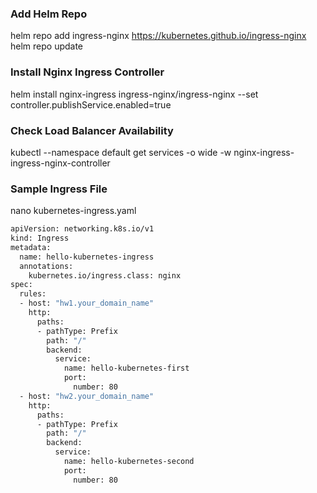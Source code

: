 ### Add Helm Repo
helm repo add ingress-nginx https://kubernetes.github.io/ingress-nginx
helm repo update

### Install Nginx Ingress Controller
helm install nginx-ingress ingress-nginx/ingress-nginx --set controller.publishService.enabled=true

### Check Load Balancer Availability
kubectl --namespace default get services -o wide -w nginx-ingress-ingress-nginx-controller

### Sample Ingress File
nano kubernetes-ingress.yaml
```bash
apiVersion: networking.k8s.io/v1
kind: Ingress
metadata:
  name: hello-kubernetes-ingress
  annotations:
    kubernetes.io/ingress.class: nginx
spec:
  rules:
  - host: "hw1.your_domain_name"
    http:
      paths:
      - pathType: Prefix
        path: "/"
        backend:
          service:
            name: hello-kubernetes-first
            port:
              number: 80
  - host: "hw2.your_domain_name"
    http:
      paths:
      - pathType: Prefix
        path: "/"
        backend:
          service:
            name: hello-kubernetes-second
            port:
              number: 80
```
